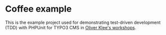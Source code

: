 # Coffee example

This is the example project used for demonstrating test-driven development (TDD)
with PHPUnit for TYPO3 CMS in [Oliver Klee's workshops](https://www.oliverklee.de/workshops/workshops.html).
